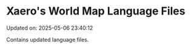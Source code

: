 # Xaero's World Map Language Files

Updated on: 2025-05-06 23:40:12

Contains updated language files.


